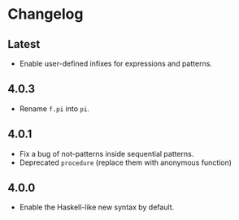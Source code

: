 # Changelog

## Latest

* Enable user-defined infixes for expressions and patterns.

## 4.0.3

* Rename `f.pi` into `pi`.

## 4.0.1

* Fix a bug of not-patterns inside sequential patterns.
* Deprecated `procedure` (replace them with anonymous function)

## 4.0.0

* Enable the Haskell-like new syntax by default.
